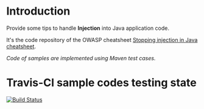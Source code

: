 # Introduction

Provide some tips to handle **Injection** into Java application code.

It's the code repository of the OWASP cheatsheet [Stopping injection in Java cheatsheet](https://www.owasp.org/index.php/Stopping_Injection_In_Java_Cheatsheet).

*Code of samples are implemented using Maven test cases.*

# Travis-CI sample codes testing state

[![Build Status](https://travis-ci.org/righettod/injection-cheat-sheets.svg?branch=master)](https://travis-ci.org/righettod/injection-cheat-sheets)
